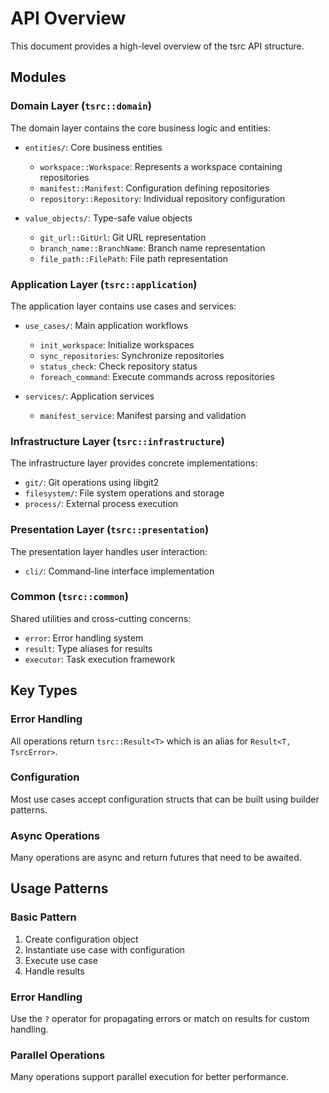 # API Overview

This document provides a high-level overview of the tsrc API structure.

## Modules

### Domain Layer (`tsrc::domain`)

The domain layer contains the core business logic and entities:

- `entities/`: Core business entities
  - `workspace::Workspace`: Represents a workspace containing repositories
  - `manifest::Manifest`: Configuration defining repositories
  - `repository::Repository`: Individual repository configuration

- `value_objects/`: Type-safe value objects
  - `git_url::GitUrl`: Git URL representation
  - `branch_name::BranchName`: Branch name representation
  - `file_path::FilePath`: File path representation

### Application Layer (`tsrc::application`)

The application layer contains use cases and services:

- `use_cases/`: Main application workflows
  - `init_workspace`: Initialize workspaces
  - `sync_repositories`: Synchronize repositories
  - `status_check`: Check repository status
  - `foreach_command`: Execute commands across repositories

- `services/`: Application services
  - `manifest_service`: Manifest parsing and validation

### Infrastructure Layer (`tsrc::infrastructure`)

The infrastructure layer provides concrete implementations:

- `git/`: Git operations using libgit2
- `filesystem/`: File system operations and storage
- `process/`: External process execution

### Presentation Layer (`tsrc::presentation`)

The presentation layer handles user interaction:

- `cli/`: Command-line interface implementation

### Common (`tsrc::common`)

Shared utilities and cross-cutting concerns:

- `error`: Error handling system
- `result`: Type aliases for results
- `executor`: Task execution framework

## Key Types

### Error Handling

All operations return `tsrc::Result<T>` which is an alias for `Result<T, TsrcError>`.

### Configuration

Most use cases accept configuration structs that can be built using builder patterns.

### Async Operations

Many operations are async and return futures that need to be awaited.

## Usage Patterns

### Basic Pattern

1. Create configuration object
2. Instantiate use case with configuration
3. Execute use case
4. Handle results

### Error Handling

Use the `?` operator for propagating errors or match on results for custom handling.

### Parallel Operations

Many operations support parallel execution for better performance.
